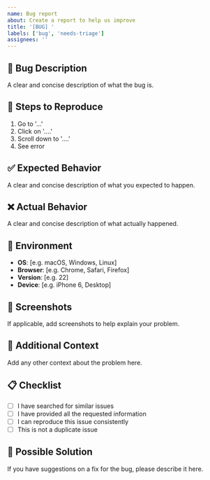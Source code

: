 ```yaml
---
name: Bug report
about: Create a report to help us improve
title: '[BUG] '
labels: ['bug', 'needs-triage']
assignees: ''
---
```


## 🐛 Bug Description

A clear and concise description of what the bug is.

## 🔄 Steps to Reproduce

1. Go to '...'
2. Click on '....'
3. Scroll down to '....'
4. See error

## ✅ Expected Behavior

A clear and concise description of what you expected to happen.

## ❌ Actual Behavior

A clear and concise description of what actually happened.

## 📱 Environment

- **OS**: [e.g. macOS, Windows, Linux]
- **Browser**: [e.g. Chrome, Safari, Firefox]
- **Version**: [e.g. 22]
- **Device**: [e.g. iPhone 6, Desktop]

## 📸 Screenshots

If applicable, add screenshots to help explain your problem.

## 🔧 Additional Context

Add any other context about the problem here.

## 📋 Checklist

- [ ] I have searched for similar issues
- [ ] I have provided all the requested information
- [ ] I can reproduce this issue consistently
- [ ] This is not a duplicate issue

## 🚀 Possible Solution

If you have suggestions on a fix for the bug, please describe it here.
